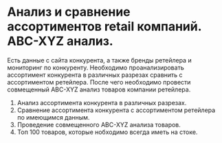 # Анализ и сравнение асcортиментов retail компаний. ABC-XYZ анализ.
Есть данные с сайта конкурента, а также бренды ретейлера и мониторинг по конкуренту. Необходимо проанализировать ассортимент конкурента в различных разрезах сравнить с ассортиментом ретейлера. После чего необходимо провести совмещенный ABC-XYZ анализ товаров компании ретейлера.

1. Анализ ассортимента конкурента в различных разрезах.
2. Сравнение ассортимента конкурента с ассортиментом ретейлера по имеющимся данным.
3. Проведение совмещенного ABC-XYZ анализа товаров.
4. Топ 100 товаров, которые нобходимо всегда иметь на стоке.
